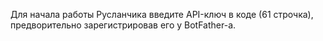 Для начала работы Русланчика введите API-ключ в коде (61 строчка), предворительно зарегистрировав его у BotFather-а.
